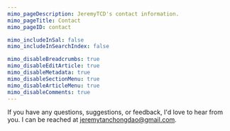 ```yaml
---
mimo_pageDescription: JeremyTCD's contact information.
mimo_pageTitle: Contact
mimo_pageID: contact

mimo_includeInSal: false
mimo_includeInSearchIndex: false

mimo_disableBreadcrumbs: true
mimo_disableEditArticle: true
mimo_disableMetadata: true
mimo_disableSectionMenu: true
mimo_disableArticleMenu: true
mimo_disableComments: true
---
```


If you have any questions, suggestions, or feedback, I'd love to hear from you. I can be reached at jeremytanchongdao@gmail.com.